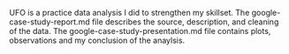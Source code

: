 UFO is a practice data analysis I did to strengthen my skillset. The google-case-study-report.md file describes the source, description, and cleaning of the data. The google-case-study-presentation.md file contains plots, observations and my conclusion of the anaylsis.
